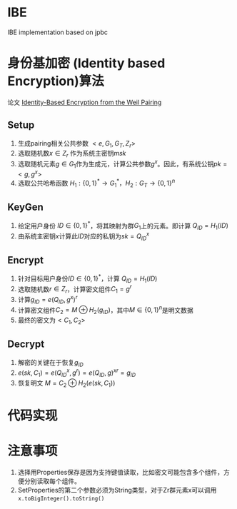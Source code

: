 # IBE
IBE implementation based on jpbc

# 身份基加密 (Identity based Encryption)算法

论文 [Identity-Based Encryption from the Weil Pairing](https://crypto.stanford.edu/~dabo/papers/bfibe.pdf)

## Setup

1. 生成pairing相关公共参数 $<e,G_1, G_T,Z_r>$
2. 选取随机数$x\in Z_r$ 作为系统主密钥$msk$
3. 选取随机元素$g\in G_1$作为生成元，计算公共参数$g^x$。因此，有系统公钥$pk=<g,g^x>$
4. 选取公共哈希函数 $H_1:\{0,1\}^*\rightarrow G_1^*$，$H_2:G_T \rightarrow \{0,1\}^n$

## KeyGen

1. 给定用户身份 $ID\in \{0,1\}^*$，将其映射为群$G_1$上的元素。即计算 $Q_{ID}=H_1(ID)$
2. 由系统主密钥$x$计算此$ID$对应的私钥为$sk=Q_{ID}^x$

## Encrypt

1. 针对目标用户身份$ID\in \{0,1\}^*$，计算 $Q_{ID}=H_1(ID)$
2. 选取随机数$r\in Z_r$，计算密文组件$C_1=g^r$ 
3. 计算$g_{ID}=e(Q_{ID},g^x)^r$
4. 计算密文组件$C_2=M \oplus H_2(g_{ID})$，其中$M \in \{0,1\}^n$是明文数据
5. 最终的密文为$<C_1,C_2>$

## Decrypt

1. 解密的关键在于恢复$g_{ID}$
2. $e(sk,C_1)=e(Q_{ID}^x,g^r)=e(Q_{ID},g)^{xr}=g_{ID}$
3. 恢复明文 $M=C_2 \oplus H_2(e(sk,C_1))$



# 代码实现



# 注意事项

1. 选择用Properties保存是因为支持键值读取，比如密文可能包含多个组件，方便分别读取每个组件。
2. SetProperties的第二个参数必须为String类型，对于Zr群元素x可以调用`x.toBigInteger().toString()`

